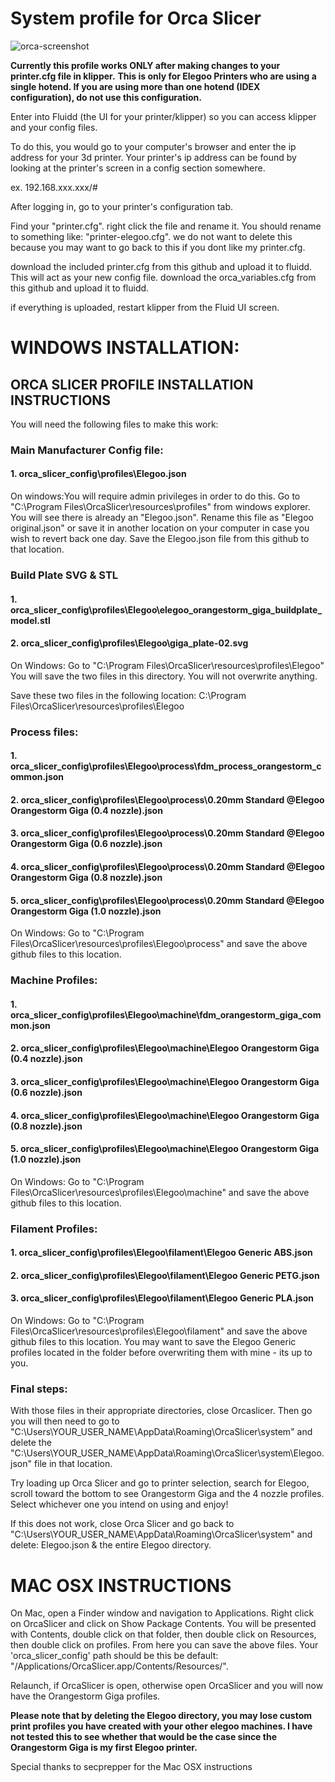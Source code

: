 # System profile for Orca Slicer
![orca-screenshot](https://github.com/user-attachments/assets/c6cfe1cd-7b1f-45fe-b8c2-be0092766612)

**Currently this profile works ONLY after making changes to your printer.cfg file in klipper.**
**This is only for Elegoo Printers who are using a single hotend. If you are using more than one hotend (IDEX configuration), do not use this configuration.** 

Enter into Fluidd (the UI for your printer/klipper) so you can access klipper and your config files. 

To do this, you would go to your computer's browser and enter the ip address for your 3d printer. Your printer's ip address can be found by looking at the printer's screen in a config section somewhere. 

ex. 192.168.xxx.xxx/#

After logging in, go to your printer's configuration tab. 

Find your "printer.cfg". right click the file and rename it. You should rename to something like: "printer-elegoo.cfg". we do not want to delete this because you may want to go back to this if you dont like my printer.cfg. 

download the included printer.cfg from this github and upload it to fluidd. This will act as your new config file. 
download the orca_variables.cfg from this github and upload it to fluidd.

if everything is uploaded, restart klipper from the Fluid UI screen. 

# WINDOWS INSTALLATION:
## ORCA SLICER PROFILE INSTALLATION INSTRUCTIONS
You will need the following files to make this work:

### Main Manufacturer Config file:
#### 1. orca_slicer_config\profiles\Elegoo.json

On windows:You will require admin privileges in order to do this.  Go to "C:\Program Files\OrcaSlicer\resources\profiles" from windows explorer. You will see there is already an "Elegoo.json". Rename this file as "Elegoo original.json" or save it in another location on your computer in case you wish to revert back one day. Save the Elegoo.json file from this github to that location. 

### Build Plate SVG & STL
#### 1. orca_slicer_config\profiles\Elegoo\elegoo_orangestorm_giga_buildplate_model.stl
#### 2. orca_slicer_config\profiles\Elegoo\giga_plate-02.svg

On Windows: Go to "C:\Program Files\OrcaSlicer\resources\profiles\Elegoo"
You will save the two files in this directory. You will not overwrite anything. 

Save these two files in the following location: 
C:\Program Files\OrcaSlicer\resources\profiles\Elegoo

### Process files:
#### 1. orca_slicer_config\profiles\Elegoo\process\fdm_process_orangestorm_common.json
#### 2. orca_slicer_config\profiles\Elegoo\process\0.20mm Standard @Elegoo Orangestorm Giga (0.4 nozzle).json
#### 3. orca_slicer_config\profiles\Elegoo\process\0.20mm Standard @Elegoo Orangestorm Giga (0.6 nozzle).json
#### 4. orca_slicer_config\profiles\Elegoo\process\0.20mm Standard @Elegoo Orangestorm Giga (0.8 nozzle).json
#### 5. orca_slicer_config\profiles\Elegoo\process\0.20mm Standard @Elegoo Orangestorm Giga (1.0 nozzle).json

On Windows: Go to "C:\Program Files\OrcaSlicer\resources\profiles\Elegoo\process" and save the above github files to this location. 

### Machine Profiles:
#### 1. orca_slicer_config\profiles\Elegoo\machine\fdm_orangestorm_giga_common.json
#### 2. orca_slicer_config\profiles\Elegoo\machine\Elegoo Orangestorm Giga (0.4 nozzle).json
#### 3. orca_slicer_config\profiles\Elegoo\machine\Elegoo Orangestorm Giga (0.6 nozzle).json
#### 4. orca_slicer_config\profiles\Elegoo\machine\Elegoo Orangestorm Giga (0.8 nozzle).json
#### 5. orca_slicer_config\profiles\Elegoo\machine\Elegoo Orangestorm Giga (1.0 nozzle).json

On Windows: Go to "C:\Program Files\OrcaSlicer\resources\profiles\Elegoo\machine" and save the above github files to this location. 

### Filament Profiles:
#### 1. orca_slicer_config\profiles\Elegoo\filament\Elegoo Generic ABS.json
#### 2. orca_slicer_config\profiles\Elegoo\filament\Elegoo Generic PETG.json
#### 3. orca_slicer_config\profiles\Elegoo\filament\Elegoo Generic PLA.json




On Windows: Go to "C:\Program Files\OrcaSlicer\resources\profiles\Elegoo\filament" and save the above github files to this location. 
You may want to save the Elegoo Generic profiles located in the folder before overwriting them with mine - its up to you. 

### Final steps:
With those files in their appropriate directories, close Orcaslicer. Then go you will then need to go to "C:\Users\YOUR_USER_NAME\AppData\Roaming\OrcaSlicer\system" and delete the "C:\Users\YOUR_USER_NAME\AppData\Roaming\OrcaSlicer\system\Elegoo.json" file in that location. 

Try loading up Orca Slicer and go to printer selection, search for Elegoo, scroll toward the bottom to see Orangestorm Giga and the 4 nozzle profiles. Select whichever one you intend on using and enjoy!

If this does not work, close Orca Slicer and go back to "C:\Users\YOUR_USER_NAME\AppData\Roaming\OrcaSlicer\system" and delete:
Elegoo.json & the entire Elegoo directory.

# MAC OSX INSTRUCTIONS

On Mac, open a Finder window and navigation to Applications. Right click on OrcaSlicer and click on Show Package Contents. You will be presented with Contents, double click on that folder, then double click on Resources, then double click on profiles. From here you can save the above files. Your 'orca_slicer_config' path should be this be default: "/Applications/OrcaSlicer.app/Contents/Resources/".

Relaunch, if OrcaSlicer is open, otherwise open OrcaSlicer and you will now have the Orangestorm Giga profiles. 

**Please note that by deleting the Elegoo directory, you may lose custom print profiles you have created with your other elegoo machines. I have not tested this to see whether that would be the case since the Orangestorm Giga is my first Elegoo printer.** 

Special thanks to secprepper for the Mac OSX instructions

